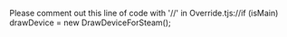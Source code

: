 Please comment out this line of code with '//' in Override.tjs://if (isMain) drawDevice = new DrawDeviceForSteam();

